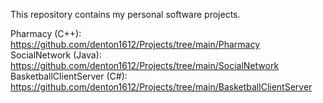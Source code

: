 This repository contains my personal software projects.

Pharmacy (C++): https://github.com/denton1612/Projects/tree/main/Pharmacy<br>
SocialNetwork (Java): https://github.com/denton1612/Projects/tree/main/SocialNetwork
BasketballClientServer (C#): https://github.com/denton1612/Projects/tree/main/BasketballClientServer
